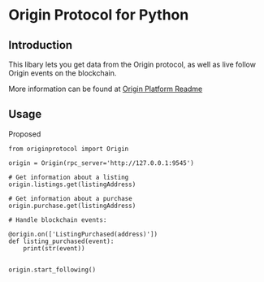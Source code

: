 # Origin Protocol for Python

## Introduction

This libary lets you get data from the Origin protocol, as well as live follow Origin events on the blockchain.

More information can be found at [Origin Platform Readme](/README.md)

## Usage

Proposed

    from originprotocol import Origin

    origin = Origin(rpc_server='http://127.0.0.1:9545')
    
    # Get information about a listing
    origin.listings.get(listingAddress)

    # Get information about a purchase
    origin.purchase.get(listingAddress)

    # Handle blockchain events:

    @origin.on(['ListingPurchased(address)'])
    def listing_purchased(event):
        print(str(event))


    origin.start_following()    